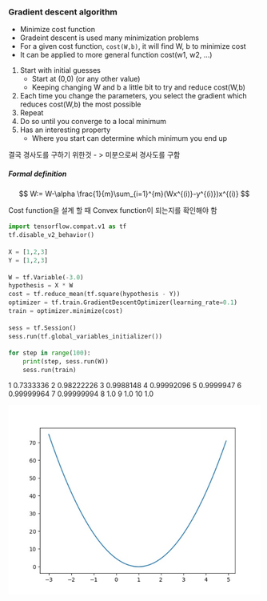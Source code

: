 ### Gradient descent algorithm

- Minimize cost function
- Gradeint descent is used many minimization problems
- For a given cost function, `cost(W,b)`, it will find W, b to minimize cost
- It can be applied to more general function cost(w1, w2, ...)



1. Start with initial guesses
   - Start at (0,0) (or any other value)
   - Keeping  changing W and b a little bit to try and reduce cost(W,b)
2. Each time you change the parameters, you select the gradient which reduces cost(W,b) the most possible
3. Repeat
4. Do so until you converge to a local minimum
5. Has an interesting property
   - Where you start can determine which minimum you end up



결국 경사도를 구하기 위한것 - > 미분으로써 경사도를 구함

##### Formal definition

$$
W:= W-\alpha \frac{1}{m}\sum_{i=1}^{m}(Wx^{(i)}-y^{(i)})x^{(i)}
$$

Cost function을 설계 할 때 Convex function이 되는지를 확인해야 함



```python
import tensorflow.compat.v1 as tf
tf.disable_v2_behavior()

X = [1,2,3]
Y = [1,2,3]

W = tf.Variable(-3.0)
hypothesis = X * W
cost = tf.reduce_mean(tf.square(hypothesis - Y))
optimizer = tf.train.GradientDescentOptimizer(learning_rate=0.1)
train = optimizer.minimize(cost)

sess = tf.Session()
sess.run(tf.global_variables_initializer())

for step in range(100):
    print(step, sess.run(W))
    sess.run(train)
```

1 0.7333336
2 0.98222226
3 0.9988148
4 0.99992096
5 0.9999947
6 0.99999964
7 0.99999994
8 1.0
9 1.0
10 1.0

![](https://github.com/bongwon-suh/TIL/blob/master/img/0911_5.JPG?raw=true)

